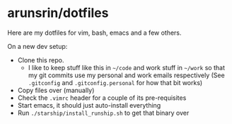 # arunsrin/dotfiles

Here are my dotfiles for vim, bash, emacs and a few others.

On a new dev setup:

- Clone this repo. 
	- I like to keep stuff like this in `~/code` and work stuff in `~/work` so
	that my git commits use my personal and work emails respectively (See
	`.gitconfig` and `.gitconfig.personal` for how that bit works)
- Copy files over (manually)
- Check the `.vimrc` header for a couple of its pre-requisites
- Start emacs, it should just auto-install everything
- Run `./starship/install_runship.sh` to get that binary over
